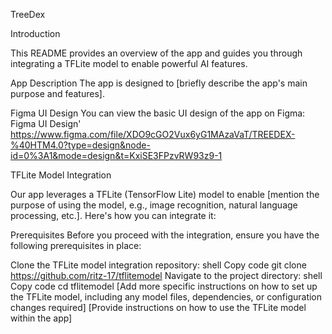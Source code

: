 TreeDex

Introduction

This README provides an overview of the app and guides you through integrating a TFLite model to enable powerful AI features.

App Description
The app is designed to [briefly describe the app's main purpose and features].

Figma UI Design
You can view the basic UI design of the app on Figma: Figma UI Design'
https://www.figma.com/file/XDO9cGO2Vux6yG1MAzaVaT/TREEDEX-%40HTM4.0?type=design&node-id=0%3A1&mode=design&t=KxiSE3FPzvRW93z9-1


TFLite Model Integration

Our app leverages a TFLite (TensorFlow Lite) model to enable [mention the purpose of using the model, e.g., image recognition, natural language processing, etc.]. Here's how you can integrate it:

Prerequisites
Before you proceed with the integration, ensure you have the following prerequisites in place:

Clone the TFLite model integration repository:
shell
Copy code
git clone https://github.com/ritz-17/tflitemodel
Navigate to the project directory:
shell
Copy code
cd tflitemodel
[Add more specific instructions on how to set up the TFLite model, including any model files, dependencies, or configuration changes required]
[Provide instructions on how to use the TFLite model within the app]
